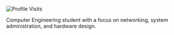 ![Profile Visits](https://img.shields.io/endpoint?url=https://yasinkalkan.com/api/githubvisitorstats/track/?user=stuenkels) 

Computer Engineering student with a focus on networking, system administration, and hardware design.
